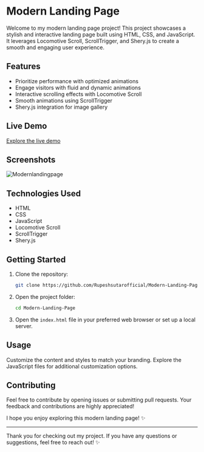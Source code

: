 # Modern Landing Page

Welcome to my modern landing page project! This project showcases a stylish and interactive landing page built using HTML, CSS, and JavaScript. It leverages Locomotive Scroll, ScrollTrigger, and Shery.js to create a smooth and engaging user experience.

## Features

- Prioritize performance with optimized animations
- Engage visitors with fluid and dynamic animations
- Interactive scrolling effects with Locomotive Scroll
- Smooth animations using ScrollTrigger
- Shery.js integration for image gallery

## Live Demo

[Explore the live demo](https://rupeshsutarofficial.github.io/Modern-Landing-Page/)


## Screenshots

![Modernlandingpage](https://github.com/Rupeshsutarofficial/Modern-Landing-Page/assets/146075201/8d243997-567f-4aad-94a0-7b2edb253840)

## Technologies Used

- HTML
- CSS
- JavaScript
- Locomotive Scroll
- ScrollTrigger
- Shery.js

## Getting Started

1. Clone the repository:
    ```bash
    git clone https://github.com/Rupeshsutarofficial/Modern-Landing-Page
    ```

2. Open the project folder:
    ```bash
    cd Modern-Landing-Page
    ```

3. Open the `index.html` file in your preferred web browser or set up a local server.

## Usage

Customize the content and styles to match your branding. Explore the JavaScript files for additional customization options.

## Contributing

Feel free to contribute by opening issues or submitting pull requests. Your feedback and contributions are highly appreciated!

I hope you enjoy exploring this modern landing page! ✨

---

Thank you for checking out my project. If you have any questions or suggestions, feel free to reach out! ✨
